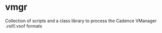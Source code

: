 # vmgr
Collection of scripts and a class library to process the Cadence VManager .vsif/.vsof formats
